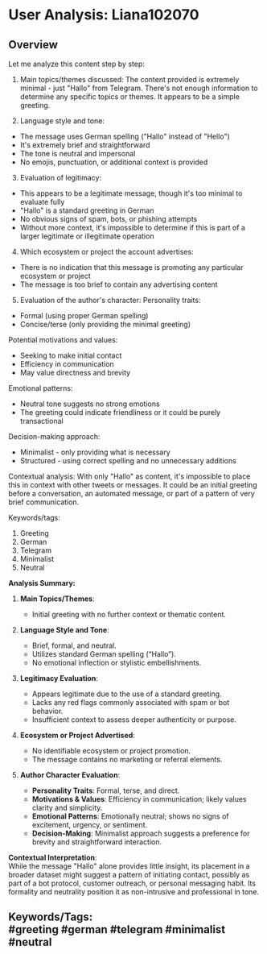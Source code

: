 # User Analysis: Liana102070

## Overview

<think>
Let me analyze this content step by step:

1. Main topics/themes discussed:
The content provided is extremely minimal - just "Hallo" from Telegram. There's not enough information to determine any specific topics or themes. It appears to be a simple greeting.

2. Language style and tone:
- The message uses German spelling ("Hallo" instead of "Hello")
- It's extremely brief and straightforward
- The tone is neutral and impersonal
- No emojis, punctuation, or additional context is provided

3. Evaluation of legitimacy:
- This appears to be a legitimate message, though it's too minimal to evaluate fully
- "Hallo" is a standard greeting in German
- No obvious signs of spam, bots, or phishing attempts
- Without more context, it's impossible to determine if this is part of a larger legitimate or illegitimate operation

4. Which ecosystem or project the account advertises:
- There is no indication that this message is promoting any particular ecosystem or project
- The message is too brief to contain any advertising content

5. Evaluation of the author's character:
Personality traits:
- Formal (using proper German spelling)
- Concise/terse (only providing the minimal greeting)

Potential motivations and values:
- Seeking to make initial contact
- Efficiency in communication
- May value directness and brevity

Emotional patterns:
- Neutral tone suggests no strong emotions
- The greeting could indicate friendliness or it could be purely transactional

Decision-making approach:
- Minimalist - only providing what is necessary
- Structured - using correct spelling and no unnecessary additions

Contextual analysis:
With only "Hallo" as content, it's impossible to place this in context with other tweets or messages. It could be an initial greeting before a conversation, an automated message, or part of a pattern of very brief communication.

Keywords/tags:
1. Greeting
2. German
3. Telegram
4. Minimalist
5. Neutral
</think>

**Analysis Summary:**

1. **Main Topics/Themes**: 
   - Initial greeting with no further context or thematic content.

2. **Language Style and Tone**: 
   - Brief, formal, and neutral.
   - Utilizes standard German spelling (“Hallo”).
   - No emotional inflection or stylistic embellishments.

3. **Legitimacy Evaluation**: 
   - Appears legitimate due to the use of a standard greeting.
   - Lacks any red flags commonly associated with spam or bot behavior.
   - Insufficient context to assess deeper authenticity or purpose.

4. **Ecosystem or Project Advertised**: 
   - No identifiable ecosystem or project promotion.
   - The message contains no marketing or referral elements.

5. **Author Character Evaluation**:
   - **Personality Traits**: Formal, terse, and direct.
   - **Motivations & Values**: Efficiency in communication; likely values clarity and simplicity.
   - **Emotional Patterns**: Emotionally neutral; shows no signs of excitement, urgency, or sentiment.
   - **Decision-Making**: Minimalist approach suggests a preference for brevity and straightforward interaction.

**Contextual Interpretation**:  
While the message "Hallo" alone provides little insight, its placement in a broader dataset might suggest a pattern of initiating contact, possibly as part of a bot protocol, customer outreach, or personal messaging habit. Its formality and neutrality position it as non-intrusive and professional in tone.

**Keywords/Tags**:  
#greeting #german #telegram #minimalist #neutral
---
